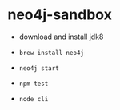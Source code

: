 # neo4j-sandbox

- download and install jdk8

- `brew install neo4j`
- `neo4j start`

- `npm test`
- `node cli`
